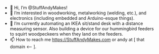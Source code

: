 - 👋 Hi, I’m @StuffAndyMakes!
- 👀 I’m interested in woodworking, metalworking (welding, etc.), and electronics (including embedded and Arduino-esque things).
- 🌱 I’m currently automating an IKEA sit/stand desk with a distance measuring sensor. Also building a device for our hummingbird feeders to squirt woodpeckeers when they land on the feeders.
- 📫 How to reach me https://StuffAndyMakes.com or andy at [ that domain <-- ].

<!---
StuffAndyMakes/StuffAndyMakes is a ✨ special ✨ repository because its `README.md` (this file) appears on your GitHub profile.
You can click the Preview link to take a look at your changes.
--->
